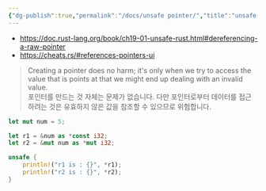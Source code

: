 ```yaml
---
{"dg-publish":true,"permalink":"/docs/unsafe pointer/","title":"unsafe pointer"}
---
```


- https://doc.rust-lang.org/book/ch19-01-unsafe-rust.html#dereferencing-a-raw-pointer
- https://cheats.rs/#references-pointers-ui

> Creating a pointer does no harm; it's only when we try to access the value that is points at that we might end up dealing with an invalid value.  
> 포인터를 만드는 것 자체는 문제가 없습니다. 다만 포인터로부터 데이터를 접근하려는 것은 유효하지 않은 값을 참조할 수 있으므로 위험합니다.

```rust
let mut num = 5;

let r1 = &num as *const i32;
let r2 = &mut num as *mut i32;

unsafe {
	println!("r1 is : {}", *r1);
	println!("r2 is : {}", *r2);
}
```
